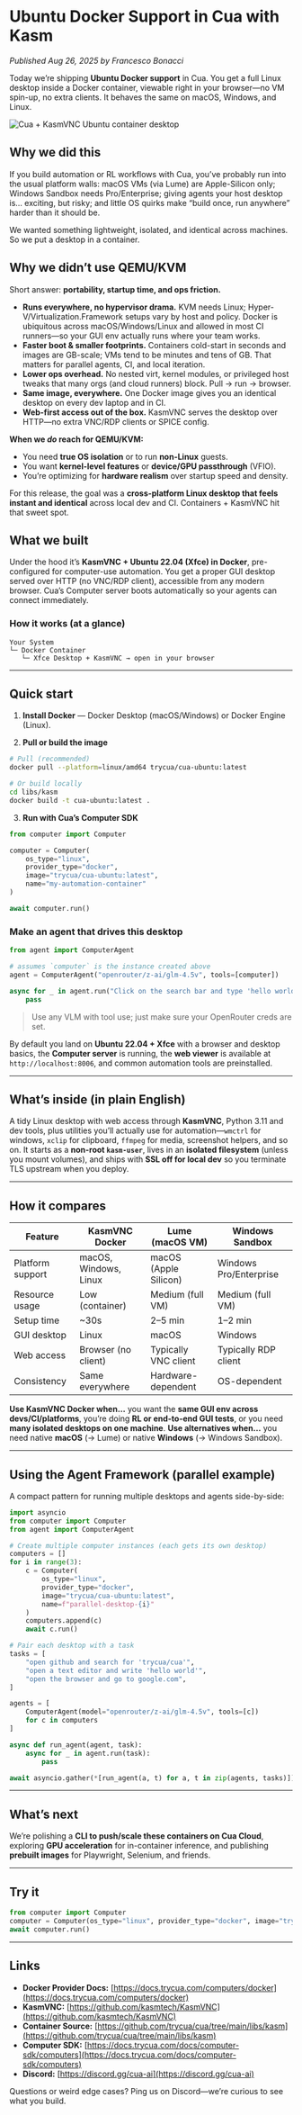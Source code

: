 # Ubuntu Docker Support in Cua with Kasm

_Published Aug 26, 2025 by Francesco Bonacci_

Today we’re shipping **Ubuntu Docker support** in Cua. You get a full Linux desktop inside a Docker container, viewable right in your browser—no VM spin-up, no extra clients. It behaves the same on macOS, Windows, and Linux.

<img src="./assets/docker-ubuntu-support.png" alt="Cua + KasmVNC Ubuntu container desktop">

## Why we did this

If you build automation or RL workflows with Cua, you’ve probably run into the usual platform walls: macOS VMs (via Lume) are Apple-Silicon only; Windows Sandbox needs Pro/Enterprise; giving agents your host desktop is… exciting, but risky; and little OS quirks make “build once, run anywhere” harder than it should be.

We wanted something lightweight, isolated, and identical across machines. So we put a desktop in a container.

## Why we didn’t use QEMU/KVM

Short answer: **portability, startup time, and ops friction.**

- **Runs everywhere, no hypervisor drama.** KVM needs Linux; Hyper-V/Virtualization.Framework setups vary by host and policy. Docker is ubiquitous across macOS/Windows/Linux and allowed in most CI runners—so your GUI env actually runs where your team works.
- **Faster boot & smaller footprints.** Containers cold-start in seconds and images are GB-scale; VMs tend to be minutes and tens of GB. That matters for parallel agents, CI, and local iteration.
- **Lower ops overhead.** No nested virt, kernel modules, or privileged host tweaks that many orgs (and cloud runners) block. Pull → run → browser.
- **Same image, everywhere.** One Docker image gives you an identical desktop on every dev laptop and in CI.
- **Web-first access out of the box.** KasmVNC serves the desktop over HTTP—no extra VNC/RDP clients or SPICE config.

**When we _do_ reach for QEMU/KVM:**

- You need **true OS isolation** or to run **non-Linux** guests.
- You want **kernel-level features** or **device/GPU passthrough** (VFIO).
- You’re optimizing for **hardware realism** over startup speed and density.

For this release, the goal was a **cross-platform Linux desktop that feels instant and identical** across local dev and CI. Containers + KasmVNC hit that sweet spot.

## What we built

Under the hood it’s **KasmVNC + Ubuntu 22.04 (Xfce) in Docker**, pre-configured for computer-use automation. You get a proper GUI desktop served over HTTP (no VNC/RDP client), accessible from any modern browser. Cua’s Computer server boots automatically so your agents can connect immediately.

### How it works (at a glance)

```
Your System
└─ Docker Container
   └─ Xfce Desktop + KasmVNC → open in your browser
```

---

## Quick start

1. **Install Docker** — Docker Desktop (macOS/Windows) or Docker Engine (Linux).

2. **Pull or build the image**

```bash
# Pull (recommended)
docker pull --platform=linux/amd64 trycua/cua-ubuntu:latest

# Or build locally
cd libs/kasm
docker build -t cua-ubuntu:latest .
```

3. **Run with Cua’s Computer SDK**

```python
from computer import Computer

computer = Computer(
    os_type="linux",
    provider_type="docker",
    image="trycua/cua-ubuntu:latest",
    name="my-automation-container"
)

await computer.run()
```

### Make an agent that drives this desktop

```python
from agent import ComputerAgent

# assumes `computer` is the instance created above
agent = ComputerAgent("openrouter/z-ai/glm-4.5v", tools=[computer])

async for _ in agent.run("Click on the search bar and type 'hello world'"):
    pass
```

> Use any VLM with tool use; just make sure your OpenRouter creds are set.

By default you land on **Ubuntu 22.04 + Xfce** with a browser and desktop basics, the **Computer server** is running, the **web viewer** is available at `http://localhost:8006`, and common automation tools are preinstalled.

---

## What’s inside (in plain English)

A tidy Linux desktop with web access through **KasmVNC**, Python 3.11 and dev tools, plus utilities you’ll actually use for automation—`wmctrl` for windows, `xclip` for clipboard, `ffmpeg` for media, screenshot helpers, and so on. It starts as a **non-root `kasm-user`**, lives in an **isolated filesystem** (unless you mount volumes), and ships with **SSL off for local dev** so you terminate TLS upstream when you deploy.

---

## How it compares

| Feature          | KasmVNC Docker        | Lume (macOS VM)       | Windows Sandbox        |
| ---------------- | --------------------- | --------------------- | ---------------------- |
| Platform support | macOS, Windows, Linux | macOS (Apple Silicon) | Windows Pro/Enterprise |
| Resource usage   | Low (container)       | Medium (full VM)      | Medium (full VM)       |
| Setup time       | \~30s                 | 2–5 min               | 1–2 min                |
| GUI desktop      | Linux                 | macOS                 | Windows                |
| Web access       | Browser (no client)   | Typically VNC client  | Typically RDP client   |
| Consistency      | Same everywhere       | Hardware-dependent    | OS-dependent           |

**Use KasmVNC Docker when…** you want the **same GUI env across devs/CI/platforms**, you’re doing **RL or end-to-end GUI tests**, or you need **many isolated desktops on one machine**.
**Use alternatives when…** you need native **macOS** (→ Lume) or native **Windows** (→ Windows Sandbox).

---

## Using the Agent Framework (parallel example)

A compact pattern for running multiple desktops and agents side-by-side:

```python
import asyncio
from computer import Computer
from agent import ComputerAgent

# Create multiple computer instances (each gets its own desktop)
computers = []
for i in range(3):
    c = Computer(
        os_type="linux",
        provider_type="docker",
        image="trycua/cua-ubuntu:latest",
        name=f"parallel-desktop-{i}"
    )
    computers.append(c)
    await c.run()

# Pair each desktop with a task
tasks = [
    "open github and search for 'trycua/cua'",
    "open a text editor and write 'hello world'",
    "open the browser and go to google.com",
]

agents = [
    ComputerAgent(model="openrouter/z-ai/glm-4.5v", tools=[c])
    for c in computers
]

async def run_agent(agent, task):
    async for _ in agent.run(task):
        pass

await asyncio.gather(*[run_agent(a, t) for a, t in zip(agents, tasks)])
```

---

## What’s next

We’re polishing a **CLI to push/scale these containers on Cua Cloud**, exploring **GPU acceleration** for in-container inference, and publishing **prebuilt images** for Playwright, Selenium, and friends.

---

## Try it

```python
from computer import Computer
computer = Computer(os_type="linux", provider_type="docker", image="trycua/cua-ubuntu:latest")
await computer.run()
```

---

## Links

- **Docker Provider Docs:** [https://docs.trycua.com/computers/docker](https://docs.trycua.com/computers/docker)
- **KasmVNC:** [https://github.com/kasmtech/KasmVNC](https://github.com/kasmtech/KasmVNC)
- **Container Source:** [https://github.com/trycua/cua/tree/main/libs/kasm](https://github.com/trycua/cua/tree/main/libs/kasm)
- **Computer SDK:** [https://docs.trycua.com/docs/computer-sdk/computers](https://docs.trycua.com/docs/computer-sdk/computers)
- **Discord:** [https://discord.gg/cua-ai](https://discord.gg/cua-ai)

Questions or weird edge cases? Ping us on Discord—we’re curious to see what you build.
